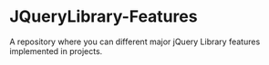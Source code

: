 # JQueryLibrary-Features
A repository where you can different major jQuery Library features implemented in projects. 
